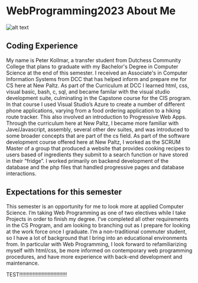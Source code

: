 # WebProgramming2023 About Me
![alt text](https://github.com/LengthyGamer/WebProgramming2023/blob/main/PXL_20230820_010418636.jpg?raw=true)
## Coding Experience
My name is Peter Kollmar, a transfer student from Dutchess Community College that plans to graduate with my Bachelor's Degree in Computer Science at the end of this semester. I received an Associate's in Computer Information Systems from DCC that has helped inform and prepare me for CS here at New Paltz. As part of the Curriculum at DCC I learned html, css, visual basic, bash, c, sql, and became familar with the visual studio development suite, culminating in the Capstone course for the CIS program. In that course I used Visual Studio’s Azure to create a number of different phone applications, varying from a food ordering application to a hiking route tracker. This also involved an introduction to Progressive Web Apps. Through the curriculum here at New Paltz, I became more familiar with Jave/Javascript, assembly, several other dev suites, and was introduced to some broader concepts that are part of the cs field. As part of the software development course offered here at New Paltz, I worked as the SCRUM Master of a group that produced a website that provides cooking recipes to users based of ingredients they submit to a search function or have stored in their “fridge”. I worked primarily on backend development of the database and the php files that handled progressive pages and database interactions.
## Expectations for this semester
This semester is an opportunity for me to look more at applied Computer Science. I’m taking Web Programming as one of two electives while I take Projects in order to finish my degree. I’ve completed all other requirements in the CS Program, and am looking to branching out as I prepare for looking at the work force once I graduate. I’m a non-traditional commuter student, so I have a lot of background that I bring into an educational environments from. In particular with Web Programming, I look forward to refamiliarizing myself with html/css, be more informed on contemporary web programming procedures, and have more experience with back-end development and maintenance.

TEST!!!!!!!!!!!!!!!!!!!!!!!!!!!!!!!!
